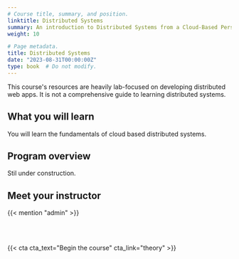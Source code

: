 ```yaml
---
# Course title, summary, and position.
linktitle: Distributed Systems
summary: An introduction to Distributed Systems from a Cloud-Based Perspective
weight: 10

# Page metadata.
title: Distributed Systems
date: "2023-08-31T00:00:00Z"
type: book  # Do not modify.
---
```


This course's resources are heavily lab-focused on developing distributed web apps. It is not a comprehensive guide to learning distributed systems.

## What you will learn

You will learn the fundamentals of cloud based distributed systems.

<!-- - Fundamental {{<hl>}}Python programming skills{{</hl>}}
- {{<hl>}}Statistical concepts{{</hl>}} and how to apply them in practice
- Gain experience with the {{<hl>}}Scikit{{</hl>}}, including data visualization with {{<hl>}}Plotly{{</hl>}} and data wrangling with {{<hl>}}Pandas{{</hl>}} -->

## Program overview

Stil under construction.

<!-- The demand for skilled data science practitioners is rapidly growing. Lorem ipsum dolor sit amet, consectetur adipiscing elit. Duis posuere tellus ac convallis placerat. Proin tincidunt magna sed ex sollicitudin condimentum. Sed ac faucibus dolor, scelerisque sollicitudin nisi. -->

<!-- ## Courses in this program

{{< list_children >}} -->

## Meet your instructor

{{< mention "admin" >}}

<!-- ## FAQs

{{< spoiler text="Are there prerequisites?" >}}
There are no prerequisites for the first course.
{{< /spoiler >}}

{{< spoiler text="How often do the courses run?" >}}
Continuously, at your own pace.
{{< /spoiler >}} -->

<br>
<br>

{{< cta cta_text="Begin the course" cta_link="theory" >}}